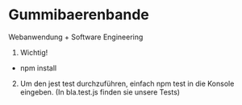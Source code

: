 # Gummibaerenbande
Webanwendung + Software Engineering

1. Wichtig!
- npm install

2. Um den jest test durchzuführen, einfach npm test in die Konsole eingeben.
(In bla.test.js finden sie unsere Tests)
